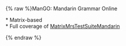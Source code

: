 {% raw %}ManGO: Mandarin Grammar Online  

\* Matrix-based\
\* Full coverage of
[MatrixMrsTestSuiteMandarin](https://blog.inductorsoftware.com/docsproto/matrix/MatrixMrsTestSuiteMandarin)  

<update date omitted for speed>{% endraw %}